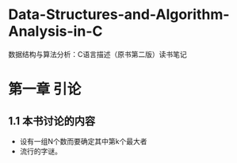 # Data-Structures-and-Algorithm-Analysis-in-C
数据结构与算法分析：C语言描述（原书第二版）读书笔记

# 第一章 引论

## 1.1 本书讨论的内容

- 设有一组N个数而要确定其中第k个最大者
- 流行的字谜。